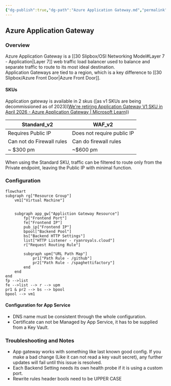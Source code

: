 ```yaml
---
{"dg-publish":true,"dg-path":"Azure Application Gateway.md","permalink":"/azure-application-gateway/","tags":["notes"]}
---
```



## Azure Application Gateway

### Overview

Azure Application Gateway is a [[30 Slipbox/OSI Networking Model#Layer 7 - Application\|Layer 7]] web traffic load balancer used to balance and separate traffic to route to its most ideal destination.  
Application Gateways are tied to a region, which is a key difference to [[30 Slipbox/Azure Front Door\|Azure Front Door]].

#### SKUs

Application gateway is available in 2 skus ([as v1 SKUs are being decommissioned as of 2023]([We're retiring Application Gateway V1 SKU in April 2026 - Azure Application Gateway | Microsoft Learn](https://learn.microsoft.com/en-us/azure/application-gateway/v1-retirement)))

| Standard_v2               | WAF_v2                     |
| ------------------------- | -------------------------- |
| Requires Public IP        | Does not require public IP |
| Can not do Firewall rules | Can do firewall rules      |
| ~ $300 pm                 | ~$600 pm                   |

When using the Standard SKU, traffic can be filtered to route only from the Private endpoint, leaving the Public IP with minimal function.

### Configuration

```mermaid
flowchart
subgraph rg["Resource Group"]
    vm1["Virtual Machine"]


    subgraph app_gw["Appliction Gateway Resource"]
        fp["Frontend Port"]
        fe["Frontend IP"]
        pub_ip["Frontend IP"]
        bpool["Backend Pool"]
        bs["Backend HTTP Settings"]
        list["HTTP Listener - ryanroyals.cloud"]
        r["Request Routing Rule"]

        subgraph upm["URL Path Map"]
            pr1["Path Rule - /github"]
            pr2["Path Rule - /spaghettifactory"]
        end
    end
end
fp -->list
fe -->list --> r --> upm
pr1 & pr2 --> bs --> bpool
bpool --> vm1
```

#### Configuration for App Service

- DNS name must be consistent through the whole configuration.
- Certificate can not be Managed by App Service, it has to be supplied from a Key Vault.

### Troubleshooting and Notes

- App gateway works with something like last known good config. If you make a bad change (Like it can not read a key vault secret), any further updates will fail until this issue is resolved.
- Each Backend Setting needs its own health probe if it is using a custom port.
- Rewrite rules header bools need to be UPPER CASE
